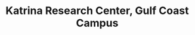 ---
layout: repo
title: "Katrina Research Center, Gulf Coast Campus"
id: 23516
permalink: repos/23516/
---
